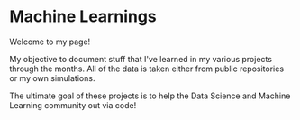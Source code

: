 # Machine Learnings

Welcome to my page! 

My objective to document stuff that I've learned in my various projects through the months. All of the data is taken either from public repositories or my own simulations. 

The ultimate goal of these projects is to help the Data Science and Machine Learning community out via code! 
